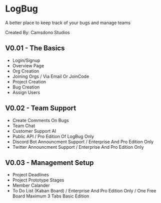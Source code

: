 # LogBug

A better place to keep track of your bugs and manage teams

Created By: Camsdono Studios

## V0.01 - The Basics

- Login/Signup
- Overview Page
- Org Creation
- Joining Orgs / Via Email Or JoinCode 
- Project Creation
- Bug Creation
- Assign Users

## V0.02 - Team Support

- Create Comments On Bugs
- Team Chat
- Customer Support AI
- Public API / Pro Edition Of LogBug Only
- Discord Bot Announcment Support / Enterprise And Pro Edition Only
- Twitter Announcment Support / Enterprise And Pro Edition Only

## V0.03 - Management Setup

- Project Deadlines 
- Project Prototype Stages 
- Member Calander 
- To Do List (Kaban Board) / Enterprise And Pro Edition Only / One Free Board Maximum 3 Tabs Basic Edition
